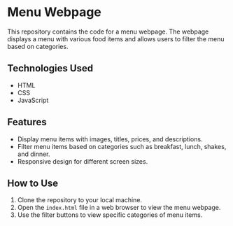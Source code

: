 # Menu Webpage

This repository contains the code for a menu webpage. The webpage displays a menu with various food items and allows users to filter the menu based on categories.

## Technologies Used
- HTML
- CSS
- JavaScript

## Features
- Display menu items with images, titles, prices, and descriptions.
- Filter menu items based on categories such as breakfast, lunch, shakes, and dinner.
- Responsive design for different screen sizes.

## How to Use
1. Clone the repository to your local machine.
2. Open the `index.html` file in a web browser to view the menu webpage.
3. Use the filter buttons to view specific categories of menu items.


